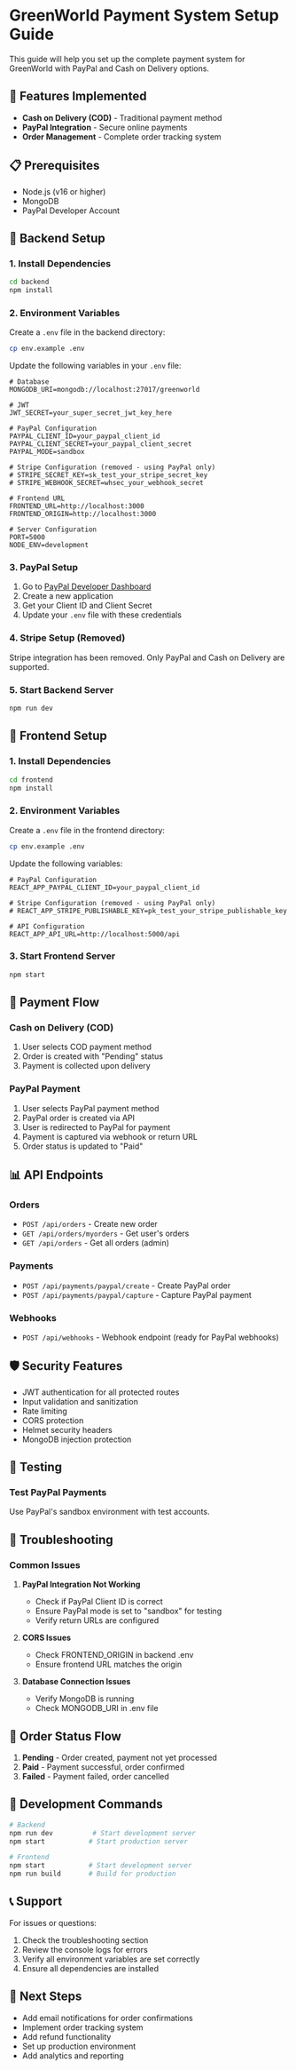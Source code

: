 # GreenWorld Payment System Setup Guide

This guide will help you set up the complete payment system for GreenWorld with PayPal and Cash on Delivery options.

## 🚀 Features Implemented

- **Cash on Delivery (COD)** - Traditional payment method
- **PayPal Integration** - Secure online payments
- **Order Management** - Complete order tracking system

## 📋 Prerequisites

- Node.js (v16 or higher)
- MongoDB
- PayPal Developer Account

## 🔧 Backend Setup

### 1. Install Dependencies

```bash
cd backend
npm install
```

### 2. Environment Variables

Create a `.env` file in the backend directory:

```bash
cp env.example .env
```

Update the following variables in your `.env` file:

```env
# Database
MONGODB_URI=mongodb://localhost:27017/greenworld

# JWT
JWT_SECRET=your_super_secret_jwt_key_here

# PayPal Configuration
PAYPAL_CLIENT_ID=your_paypal_client_id
PAYPAL_CLIENT_SECRET=your_paypal_client_secret
PAYPAL_MODE=sandbox

# Stripe Configuration (removed - using PayPal only)
# STRIPE_SECRET_KEY=sk_test_your_stripe_secret_key
# STRIPE_WEBHOOK_SECRET=whsec_your_webhook_secret

# Frontend URL
FRONTEND_URL=http://localhost:3000
FRONTEND_ORIGIN=http://localhost:3000

# Server Configuration
PORT=5000
NODE_ENV=development
```

### 3. PayPal Setup

1. Go to [PayPal Developer Dashboard](https://developer.paypal.com/)
2. Create a new application
3. Get your Client ID and Client Secret
4. Update your `.env` file with these credentials

### 4. Stripe Setup (Removed)

Stripe integration has been removed. Only PayPal and Cash on Delivery are supported.

### 5. Start Backend Server

```bash
npm run dev
```

## 🎨 Frontend Setup

### 1. Install Dependencies

```bash
cd frontend
npm install
```

### 2. Environment Variables

Create a `.env` file in the frontend directory:

```bash
cp env.example .env
```

Update the following variables:

```env
# PayPal Configuration
REACT_APP_PAYPAL_CLIENT_ID=your_paypal_client_id

# Stripe Configuration (removed - using PayPal only)
# REACT_APP_STRIPE_PUBLISHABLE_KEY=pk_test_your_stripe_publishable_key

# API Configuration
REACT_APP_API_URL=http://localhost:5000/api
```

### 3. Start Frontend Server

```bash
npm start
```

## 🔄 Payment Flow

### Cash on Delivery (COD)
1. User selects COD payment method
2. Order is created with "Pending" status
3. Payment is collected upon delivery

### PayPal Payment
1. User selects PayPal payment method
2. PayPal order is created via API
3. User is redirected to PayPal for payment
4. Payment is captured via webhook or return URL
5. Order status is updated to "Paid"


## 📊 API Endpoints

### Orders
- `POST /api/orders` - Create new order
- `GET /api/orders/myorders` - Get user's orders
- `GET /api/orders` - Get all orders (admin)

### Payments
- `POST /api/payments/paypal/create` - Create PayPal order
- `POST /api/payments/paypal/capture` - Capture PayPal payment

### Webhooks
- `POST /api/webhooks` - Webhook endpoint (ready for PayPal webhooks)

## 🛡️ Security Features

- JWT authentication for all protected routes
- Input validation and sanitization
- Rate limiting
- CORS protection
- Helmet security headers
- MongoDB injection protection

## 🧪 Testing

### Test PayPal Payments
Use PayPal's sandbox environment with test accounts.


## 🚨 Troubleshooting

### Common Issues

1. **PayPal Integration Not Working**
   - Check if PayPal Client ID is correct
   - Ensure PayPal mode is set to "sandbox" for testing
   - Verify return URLs are configured


2. **CORS Issues**
   - Check FRONTEND_ORIGIN in backend .env
   - Ensure frontend URL matches the origin

3. **Database Connection Issues**
   - Verify MongoDB is running
   - Check MONGODB_URI in .env file

## 📝 Order Status Flow

1. **Pending** - Order created, payment not yet processed
2. **Paid** - Payment successful, order confirmed
3. **Failed** - Payment failed, order cancelled

## 🔧 Development Commands

```bash
# Backend
npm run dev          # Start development server
npm start           # Start production server

# Frontend
npm start           # Start development server
npm run build       # Build for production
```

## 📞 Support

For issues or questions:
1. Check the troubleshooting section
2. Review the console logs for errors
3. Verify all environment variables are set correctly
4. Ensure all dependencies are installed

## 🎯 Next Steps

- Add email notifications for order confirmations
- Implement order tracking system
- Add refund functionality
- Set up production environment
- Add analytics and reporting

